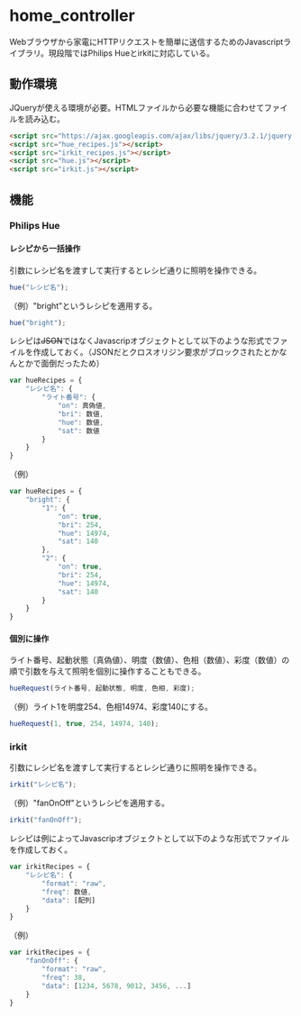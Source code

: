 # home_controller
Webブラウザから家電にHTTPリクエストを簡単に送信するためのJavascriptライブラリ。現段階ではPhilips Hueとirkitに対応している。

## 動作環境
JQueryが使える環境が必要。HTMLファイルから必要な機能に合わせてファイルを読み込む。
```html
<script src="https://ajax.googleapis.com/ajax/libs/jquery/3.2.1/jquery.min.js"></script>
<script src="hue_recipes.js"></script>
<script src="irkit_recipes.js"></script>
<script src="hue.js"></script> 
<script src="irkit.js"></script>
```

## 機能
### Philips Hue
#### レシピから一括操作
引数にレシピ名を渡すして実行するとレシピ通りに照明を操作できる。
```javascript
hue("レシピ名");
```

（例）"bright"というレシピを適用する。
```javascript
hue("bright");
```

レシピは~~JSON~~ではなくJavascripオブジェクトとして以下のような形式でファイルを作成しておく。（JSONだとクロスオリジン要求がブロックされたとかなんとかで面倒だったため）
```javascript
var hueRecipes = {
    "レシピ名": {
        "ライト番号": {
            "on": 真偽値,
            "bri": 数値,
            "hue": 数値,
            "sat": 数値
        }
    }
}
```

（例）
```javascript
var hueRecipes = {
    "bright": {
        "1": {
            "on": true,
            "bri": 254,
            "hue": 14974,
            "sat": 140
        },
        "2": {
            "on": true,
            "bri": 254,
            "hue": 14974,
            "sat": 140
        }
    }
}
```

#### 個別に操作
ライト番号、起動状態（真偽値）、明度（数値）、色相（数値）、彩度（数値）の順で引数を与えて照明を個別に操作することもできる。
```javascript
hueRequest(ライト番号, 起動状態, 明度, 色相, 彩度);
```

（例）ライト1を明度254、色相14974、彩度140にする。
```javascript
hueRequest(1, true, 254, 14974, 140);
```

### irkit
引数にレシピ名を渡すして実行するとレシピ通りに照明を操作できる。
```javascript
irkit("レシピ名");
```

（例）"fanOnOff"というレシピを適用する。
```javascript
irkit("fanOnOff");
```

レシピは例によってJavascripオブジェクトとして以下のような形式でファイルを作成しておく。
```javascript
var irkitRecipes = {
    "レシピ名": {
        "format": "raw",
        "freq": 数値,
        "data": [配列]
    }
}
```

（例）
```javascript
var irkitRecipes = {
    "fanOnOff": {
        "format": "raw",
        "freq": 38,
        "data": [1234, 5678, 9012, 3456, ...]
    }
}
```